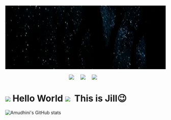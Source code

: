 
<p align="center"><img src="https://github.com/jill-amudhini/jill-amudhini/blob/main/BannerGif.gif" height="200"></p>

<p align='center'>
  <a href="https://www.linkedin.com/in/amudhini-p-k/"><img src="https://img.shields.io/badge/linkedin-%230077B5.svg?&style=for-the-badge&logo=linkedin&logoColor=white" /></a>&nbsp;&nbsp;&nbsp;&nbsp;
  <a href="https://twitter.com/jill_amudhini"><img src="https://img.shields.io/badge/twitter-%231DA1F2.svg?&style=for-the-badge&logo=twitter&logoColor=white" /></a>&nbsp;&nbsp;&nbsp;&nbsp;
  <a href="mailto:amudhini.pk@gmail.com"><img src="https://img.shields.io/badge/gmail-%23D14836.svg?&style=for-the-badge&logo=gmail&logoColor=white" /></a>&nbsp;&nbsp;&nbsp;&nbsp;
</p>

# <img src="https://github.com/TheDudeThatCode/TheDudeThatCode/blob/master/Assets/Hi.gif" width="29px"> Hello World <img src="https://github.com/TheDudeThatCode/TheDudeThatCode/blob/master/Assets/Earth.gif" width="28px"> &nbsp;This is Jill:wink:




<!--
**jill-amudhini/jill-amudhini** is a ✨ _special_ ✨ repository because its `README.md` (this file) appears on your GitHub profile.

Here are some ideas to get you started:

- 🔭 I’m currently working on ...
- 🌱 I’m currently learning ...
- 👯 I’m looking to collaborate on ...
- 🤔 I’m looking for help with ...
- 💬 Ask me about ...
- 📫 How to reach me: ...
- 😄 Pronouns: ...
- ⚡ Fun fact: ...
-->

![Amudhini's GitHub stats](https://github-readme-stats.vercel.app/api?username=jill-amudhini&theme=github_dark&show_icons=true)

